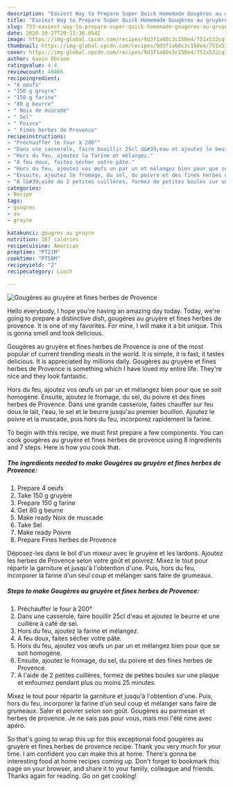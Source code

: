 ```yaml
---
description: "Easiest Way to Prepare Super Quick Homemade Gougères au gruyère et fines herbes de Provence"
title: "Easiest Way to Prepare Super Quick Homemade Gougères au gruyère et fines herbes de Provence"
slug: 723-easiest-way-to-prepare-super-quick-homemade-gougeres-au-gruyere-et-fines-herbes-de-provence
date: 2020-10-27T20:11:36.054Z
image: https://img-global.cpcdn.com/recipes/9d3f1a60c3c150e4/751x532cq70/gougeres-au-gruyere-et-fines-herbes-de-provence-photo-principale-de-la-recette.jpg
thumbnail: https://img-global.cpcdn.com/recipes/9d3f1a60c3c150e4/751x532cq70/gougeres-au-gruyere-et-fines-herbes-de-provence-photo-principale-de-la-recette.jpg
cover: https://img-global.cpcdn.com/recipes/9d3f1a60c3c150e4/751x532cq70/gougeres-au-gruyere-et-fines-herbes-de-provence-photo-principale-de-la-recette.jpg
author: Gavin Obrien
ratingvalue: 4.4
reviewcount: 49466
recipeingredient:
- "4 oeufs"
- "150 g gruyre"
- "150 g farine"
- "80 g beurre"
- " Noix de muscade"
- " Sel"
- " Poivre"
- " Fines herbes de Provence"
recipeinstructions:
- "Préchauffer le four à 200°"
- "Dans une casserole, faire bouillir 25cl d&#39;eau et ajoutez le beurre et une cuillère à café de sel."
- "Hors du feu, ajoutez la farine et mélangez."
- "A feu doux, faites sécher votre pâte."
- "Hors du feu, ajoutez vos œufs un par un et mélangez bien pour que se soit homogène."
- "Ensuite, ajoutez le fromage, du sel, du poivre et des fines herbes de Provence."
- "A l&#39;aide de 2 petites cuillères, formez de petites boules sur une plaque et enfournez pendant plus ou moins 25 minutes."
categories:
- Recipe
tags:
- gougres
- au
- gruyre

katakunci: gougres au gruyre 
nutrition: 167 calories
recipecuisine: American
preptime: "PT21M"
cooktime: "PT58M"
recipeyield: "2"
recipecategory: Lunch

---
```



![Gougères au gruyère et fines herbes de Provence](https://img-global.cpcdn.com/recipes/9d3f1a60c3c150e4/751x532cq70/gougeres-au-gruyere-et-fines-herbes-de-provence-photo-principale-de-la-recette.jpg)

Hello everybody, I hope you're having an amazing day today. Today, we're going to prepare a distinctive dish, gougères au gruyère et fines herbes de provence. It is one of my favorites. For mine, I will make it a bit unique. This is gonna smell and look delicious.

Gougères au gruyère et fines herbes de Provence is one of the most popular of current trending meals in the world. It is simple, it is fast, it tastes delicious. It is appreciated by millions daily. Gougères au gruyère et fines herbes de Provence is something which I have loved my entire life. They're nice and they look fantastic.

Hors du feu, ajoutez vos œufs un par un et mélangez bien pour que se soit homogène. Ensuite, ajoutez le fromage, du sel, du poivre et des fines herbes de Provence. Dans une grande casserole, faites chauffer sur feu doux le lait, l&#39;eau, le sel et le beurre jusqu&#39;au premier bouillon. Ajoutez le poivre et la muscade, puis hors du feu, incorporez rapidement la farine.


To begin with this recipe, we must first prepare a few components. You can cook gougères au gruyère et fines herbes de provence using 8 ingredients and 7 steps. Here is how you cook that.

<!--inarticleads1-->

##### The ingredients needed to make Gougères au gruyère et fines herbes de Provence:

1. Prepare 4 oeufs
1. Take 150 g gruyère
1. Prepare 150 g farine
1. Get 80 g beurre
1. Make ready  Noix de muscade
1. Take  Sel
1. Make ready  Poivre
1. Prepare  Fines herbes de Provence


Déposez-les dans le bol d&#39;un mixeur avec le gruyère et les lardons. Ajoutez les herbes de Provence selon votre goût et poivrez. Mixez le tout pour répartir la garniture et jusqu&#39;à l&#39;obtention d&#39;une. Puis, hors du feu, incorporer la farine d&#39;un seul coup et mélanger sans faire de grumeaux. 

<!--inarticleads2-->

##### Steps to make Gougères au gruyère et fines herbes de Provence:

1. Préchauffer le four à 200°
1. Dans une casserole, faire bouillir 25cl d&#39;eau et ajoutez le beurre et une cuillère à café de sel.
1. Hors du feu, ajoutez la farine et mélangez.
1. A feu doux, faites sécher votre pâte.
1. Hors du feu, ajoutez vos œufs un par un et mélangez bien pour que se soit homogène.
1. Ensuite, ajoutez le fromage, du sel, du poivre et des fines herbes de Provence.
1. A l&#39;aide de 2 petites cuillères, formez de petites boules sur une plaque et enfournez pendant plus ou moins 25 minutes.


Mixez le tout pour répartir la garniture et jusqu&#39;à l&#39;obtention d&#39;une. Puis, hors du feu, incorporer la farine d&#39;un seul coup et mélanger sans faire de grumeaux. Saler et poivrer selon son goût. Gougères au parmesan et herbes de provence. Je ne sais pas pour vous, mais moi l&#39;été rime avec apéro. 

So that's going to wrap this up for this exceptional food gougères au gruyère et fines herbes de provence recipe. Thank you very much for your time. I am confident you can make this at home. There's gonna be interesting food at home recipes coming up. Don't forget to bookmark this page on your browser, and share it to your family, colleague and friends. Thanks again for reading. Go on get cooking!
